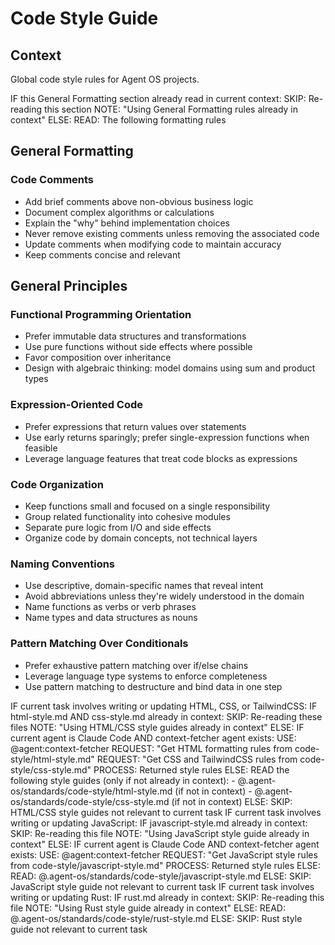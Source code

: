 # Code Style Guide

## Context

Global code style rules for Agent OS projects.

<conditional-block context-check="general-formatting">
IF this General Formatting section already read in current context:
  SKIP: Re-reading this section
  NOTE: "Using General Formatting rules already in context"
ELSE:
  READ: The following formatting rules

## General Formatting

### Code Comments
- Add brief comments above non-obvious business logic
- Document complex algorithms or calculations
- Explain the "why" behind implementation choices
- Never remove existing comments unless removing the associated code
- Update comments when modifying code to maintain accuracy
- Keep comments concise and relevant

## General Principles

### Functional Programming Orientation
- Prefer immutable data structures and transformations
- Use pure functions without side effects where possible
- Favor composition over inheritance
- Design with algebraic thinking: model domains using sum and product types

### Expression-Oriented Code
- Prefer expressions that return values over statements
- Use early returns sparingly; prefer single-expression functions when feasible
- Leverage language features that treat code blocks as expressions

### Code Organization
- Keep functions small and focused on a single responsibility
- Group related functionality into cohesive modules
- Separate pure logic from I/O and side effects
- Organize code by domain concepts, not technical layers

### Naming Conventions
- Use descriptive, domain-specific names that reveal intent
- Avoid abbreviations unless they're widely understood in the domain
- Name functions as verbs or verb phrases
- Name types and data structures as nouns

### Pattern Matching Over Conditionals
- Prefer exhaustive pattern matching over if/else chains
- Leverage language type systems to enforce completeness
- Use pattern matching to destructure and bind data in one step
</conditional-block>

<conditional-block task-condition="html-css-tailwind" context-check="html-css-style">
IF current task involves writing or updating HTML, CSS, or TailwindCSS:
  IF html-style.md AND css-style.md already in context:
    SKIP: Re-reading these files
    NOTE: "Using HTML/CSS style guides already in context"
  ELSE:
    <context_fetcher_strategy>
      IF current agent is Claude Code AND context-fetcher agent exists:
        USE: @agent:context-fetcher
        REQUEST: "Get HTML formatting rules from code-style/html-style.md"
        REQUEST: "Get CSS and TailwindCSS rules from code-style/css-style.md"
        PROCESS: Returned style rules
      ELSE:
        READ the following style guides (only if not already in context):
        - @.agent-os/standards/code-style/html-style.md (if not in context)
        - @.agent-os/standards/code-style/css-style.md (if not in context)
    </context_fetcher_strategy>
ELSE:
  SKIP: HTML/CSS style guides not relevant to current task
</conditional-block>

<conditional-block task-condition="javascript" context-check="javascript-style">
IF current task involves writing or updating JavaScript:
  IF javascript-style.md already in context:
    SKIP: Re-reading this file
    NOTE: "Using JavaScript style guide already in context"
  ELSE:
    <context_fetcher_strategy>
      IF current agent is Claude Code AND context-fetcher agent exists:
        USE: @agent:context-fetcher
        REQUEST: "Get JavaScript style rules from code-style/javascript-style.md"
        PROCESS: Returned style rules
      ELSE:
        READ: @.agent-os/standards/code-style/javascript-style.md
    </context_fetcher_strategy>
ELSE:
  SKIP: JavaScript style guide not relevant to current task
</conditional-block>

<conditional-block task-condition="rust" context-check="rust-style">
IF current task involves writing or updating Rust:
  IF rust.md already in context:
    SKIP: Re-reading this file
    NOTE: "Using Rust style guide already in context"
  ELSE:
    <context_fetcher_strategy>
      READ: @.agent-os/standards/code-style/rust-style.md
    </context_fetcher_strategy>
ELSE:
  SKIP: Rust style guide not relevant to current task
</conditional-block>
